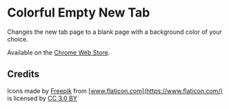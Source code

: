 # Colorful Empty New Tab

Changes the new tab page to a blank page with a background color of your choice.

Available on the [Chrome Web Store](https://chrome.google.com/webstore/detail/colorful-empty-new-tab/nlolbbjbmhpcjfihgpbkjldbbcgkipio).

## Credits
Icons made by [Freepik](https://www.freepik.com/) from [www.flaticon.com](https://www.flaticon.com/) is licensed by [CC 3.0 BY](http://creativecommons.org/licenses/by/3.0/)
